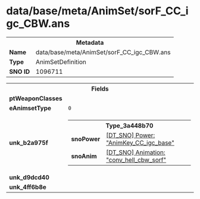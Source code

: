 <h1>data/base/meta/AnimSet/sorF_CC_igc_CBW.ans</h1><table><tr><th colspan="100%">Metadata</th></tr><tr><td><b>Name</b></td><td>data/base/meta/AnimSet/sorF_CC_igc_CBW.ans</td></tr><tr><td><b>Type</b></td><td>AnimSetDefinition</td></tr><tr><td><b>SNO ID</b></td><td>1096711</td></tr></table>

<table><tr><th colspan="100%">Fields</th></tr><tr><td><b>ptWeaponClasses</b></td><td></td></tr><tr><td><b>eAnimsetType</b></td><td><code>0</code></td></tr><tr><td><b>unk_b2a975f</b></td><td><table><tr><th colspan="100%">Type_3a448b70</th></tr><tr><td><b>snoPower</b></td><td><a href="..\Power\AnimKey_CC_igc_base.pow">[DT_SNO] Power: "AnimKey_CC_igc_base"</a></td></tr><tr><td><b>snoAnim</b></td><td><a href="..\Anim\conv_hell_cbw_sorf.ani">[DT_SNO] Animation: "conv_hell_cbw_sorf"</a></td></tr></table>


</td></tr><tr><td><b>unk_d9dcd40</b></td><td></td></tr><tr><td><b>unk_4ff6b8e</b></td><td></td></tr></table>

